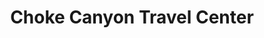 ---
title: "Choke Canyon Travel Center"
url: /atascosa/choke-canyon-travel-center/
shop: Lebensmittel
---